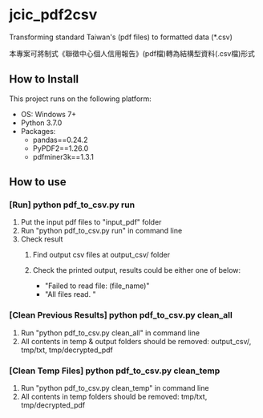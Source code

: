 # jcic_pdf2csv
Transforming standard Taiwan's <JCIC customer credit report> (pdf files) to formatted data (*.csv)

本專案可將制式《聯徵中心個人信用報告》(pdf檔)轉為結構型資料(.csv檔)形式

## How to Install 

This project runs on the following platform: 

- OS: Windows 7+
- Python 3.7.0
- Packages: 
    * pandas==0.24.2
    * PyPDF2==1.26.0
    * pdfminer3k==1.3.1
    

## How to use 

### [Run] python pdf_to_csv.py run
1. Put the input pdf files to "input_pdf" folder 
2. Run "python pdf_to_csv.py run" in command line
3. Check result 
	1) Find output csv files at output_csv/ folder 
	2) Check the printed output, results could be either one of below: 
  
		 - "Failed to read file: (file_name)" 
		 - "All files read. " 

### [Clean Previous Results] python pdf_to_csv.py clean_all
1. Run "python pdf_to_csv.py clean_all" in command line
2. All contents in temp & output folders should be removed: output_csv/, tmp/txt, tmp/decrypted_pdf
    
### [Clean Temp Files] python pdf_to_csv.py clean_temp
1. Run "python pdf_to_csv.py clean_temp" in command line
2. All contents in temp folders should be removed: tmp/txt, tmp/decrypted_pdf
